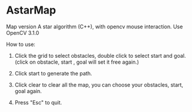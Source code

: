 # AstarMap
Map version A star algorithm (C++), with opencv mouse interaction.
Use OpenCV 3.1.0

How to use:

1. Click the grid to select obstacles, double click to select start and goal. (click on obstacle, start , goal will set it free again.)

2. Click start to generate the path.

3. Click clear to clear all the map, you can choose your obstacles, start, goal again.

4. Press "Esc" to quit.

